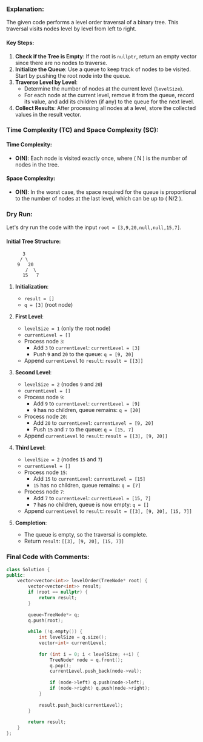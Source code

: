 ### Explanation:

The given code performs a level order traversal of a binary tree. This traversal visits nodes level by level from left to right.

#### Key Steps:
1. **Check if the Tree is Empty**: If the root is `nullptr`, return an empty vector since there are no nodes to traverse.
2. **Initialize the Queue**: Use a queue to keep track of nodes to be visited. Start by pushing the root node into the queue.
3. **Traverse Level by Level**:
   - Determine the number of nodes at the current level (`levelSize`).
   - For each node at the current level, remove it from the queue, record its value, and add its children (if any) to the queue for the next level.
4. **Collect Results**: After processing all nodes at a level, store the collected values in the result vector.

### Time Complexity (TC) and Space Complexity (SC):

#### Time Complexity:
- **O(N)**: Each node is visited exactly once, where \( N \) is the number of nodes in the tree.

#### Space Complexity:
- **O(N)**: In the worst case, the space required for the queue is proportional to the number of nodes at the last level, which can be up to \( N/2 \).

### Dry Run:

Let's dry run the code with the input `root = [3,9,20,null,null,15,7]`.

#### Initial Tree Structure:
```
      3
     / \
    9   20
       /  \
      15   7
```

1. **Initialization**:
   - `result = []`
   - `q = [3]` (root node)

2. **First Level**:
   - `levelSize = 1` (only the root node)
   - `currentLevel = []`
   - Process node `3`:
     - Add `3` to `currentLevel`: `currentLevel = [3]`
     - Push `9` and `20` to the queue: `q = [9, 20]`
   - Append `currentLevel` to `result`: `result = [[3]]`

3. **Second Level**:
   - `levelSize = 2` (nodes `9` and `20`)
   - `currentLevel = []`
   - Process node `9`:
     - Add `9` to `currentLevel`: `currentLevel = [9]`
     - `9` has no children, queue remains: `q = [20]`
   - Process node `20`:
     - Add `20` to `currentLevel`: `currentLevel = [9, 20]`
     - Push `15` and `7` to the queue: `q = [15, 7]`
   - Append `currentLevel` to `result`: `result = [[3], [9, 20]]`

4. **Third Level**:
   - `levelSize = 2` (nodes `15` and `7`)
   - `currentLevel = []`
   - Process node `15`:
     - Add `15` to `currentLevel`: `currentLevel = [15]`
     - `15` has no children, queue remains: `q = [7]`
   - Process node `7`:
     - Add `7` to `currentLevel`: `currentLevel = [15, 7]`
     - `7` has no children, queue is now empty: `q = []`
   - Append `currentLevel` to `result`: `result = [[3], [9, 20], [15, 7]]`

5. **Completion**:
   - The queue is empty, so the traversal is complete.
   - Return `result`: `[[3], [9, 20], [15, 7]]`

### Final Code with Comments:

```cpp
class Solution {
public:
    vector<vector<int>> levelOrder(TreeNode* root) {
        vector<vector<int>> result;
        if (root == nullptr) {
            return result;
        }
        
        queue<TreeNode*> q;
        q.push(root);
        
        while (!q.empty()) {
            int levelSize = q.size();
            vector<int> currentLevel;
            
            for (int i = 0; i < levelSize; ++i) {
                TreeNode* node = q.front();
                q.pop();
                currentLevel.push_back(node->val);
                
                if (node->left) q.push(node->left);
                if (node->right) q.push(node->right);
            }
            
            result.push_back(currentLevel);
        }
        
        return result;
    }
};
```
